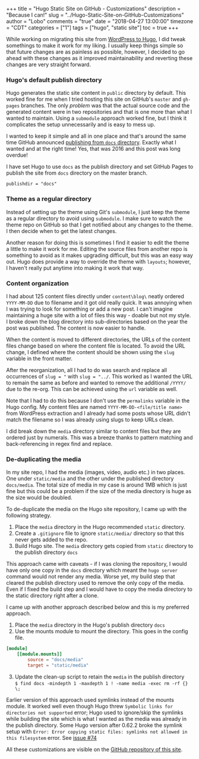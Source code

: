 +++
title = "Hugo Static Site on GitHub - Customizations"
description = "Because I can!"
slug = "../Hugo-Static-Site-on-GitHub-Customizations"
author = "Lobo"
comments = "true"
date = "2018-04-27 13:00:00"
timezone = "CDT"
categories = ["1"]
tags = ["hugo", "static site"]
toc = true
+++

While working on migrating this site from [WordPress to Hugo](/blog/from-wordpress-to-a-static-site-generator/), I did tweak somethings to make it work for my liking. I usually keep things simple so that future changes are as painless as possible, however, I decided to go ahead with these changes as it improved maintainability and reverting these changes are very straight forward.

### Hugo's default publish directory

Hugo generates the static site content in `public` directory by default. This worked fine for me when I tried hosting this site on GitHub's `master` and `gh-pages` branches. The only _problem_ was that the actual source code and the generated content were in two repositories and that is one more than what I wanted to maintain. Using a `submodule` approach worked fine, but I think it complicates the setup unnecessarily and is easy to mess up.

I wanted to keep it simple and all in one place and that's around the same time GitHub announced [publishing from `docs` directory](https://blog.github.com/2016-08-17-simpler-github-pages-publishing/). Exactly what I wanted and at the right time! Yes, that was 2016 and this post was long overdue!

I have set Hugo to use `docs` as the publish directory and set GitHub Pages to publish the site from `docs` directory on the master branch.

```
publishdir = "docs"
```

### Theme as a regular directory

Instead of setting up the theme using Git's `submodule`, I just keep the theme as a regular directory to avoid using `submodule`. I make sure to watch the theme repo on GitHub so that I get notified about any changes to the theme. I then decide when to get the latest changes.

Another reason for doing this is sometimes I find it easier to edit the theme a little to make it work for me. Editing the source files from another repo is something to avoid as it makes upgrading difficult, but this was an easy way out. Hugo does provide a way to override the theme with `layouts`; however, I haven't really put anytime into making it work that way.

### Content organization

I had about 125 content files directly under `content\blog\` neatly ordered `YYYY-MM-DD` due to filename and it got old really quick. It was annoying when I was trying to look for something or add a new post. I can't imagine maintaining a huge site with a lot of files this way - doable but not my style. I broke down the blog directory into sub-directories based on the year the post was published. The content is now easier to handle.

When the content is moved to different directories, the URLs of the content files change based on where the content file is located. To avoid the URL change, I defined where the content should be shown using the  `slug` variable in the front matter.

After the reorganization, all I had to do was search and replace all occurrences of `slug = "` with `slug = "../`. This worked as I wanted the URL to remain the same as before and wanted to remove the additional `/YYYY/` due to the re-org. This can be achieved using the `url` variable as well.

Note that I had to do this because I don't use the `permalinks` variable in the Hugo config. My content files are named `YYYY-MM-DD-<file/title name>` from WordPress extraction and I already had some posts whose URL didn't match the filename so I was already using slugs to keep URLs clean.

I did break down the `media` directory similar to content files but they are ordered just by numerals. This was a breeze thanks to pattern matching and back-referencing in regex find and replace.

### De-duplicating the media

In my site repo, I had the media (images, video, audio etc.) in two places. One under `static/media` and the other under the published directory `docs/media`. The total size of media in my case is around 1MB which is just fine but this could be a problem if the size of the media directory is huge as the size would be doubled.

To de-duplicate the media on the Hugo site repository, I came up with the following strategy.

1. Place the `media` directory in the Hugo recommended `static` directory.
1. Create a `.gitignore` file to ignore `static/media/` directory so that this never gets added to the repo.
1. Build Hugo site. The `media` directory gets copied from `static` directory to the publish directory `docs`

This approach came with caveats - if I was cloning the repository, I would have only one copy in the `docs` directory which meant the `hugo server` command would not render any media. Worse yet, my build step that cleared the publish directory used to remove the only copy of the media. Even if I fixed the build step and I would have to copy the media directory to the static directory right after a clone. 

I came up with another approach described below and this is my preferred approach.

1. Place the `media` directory in the Hugo's publish directory `docs`
1. Use the mounts module to mount the directory. This goes in the config file.
```toml
[module]
    [[module.mounts]]
        source = "docs/media"
        target = "static/media"
```
3. Update the clean-up script to retain the `media` in the publish directory  
`$ find docs -mindepth 1 -maxdepth 1 ! -name media -exec rm -rf {} \;`


Earlier version of this approach used symlinks instead of the mounts module. It worked well even though Hugo threw `Symbolic links for directories not supported` error; Hugo used to ignore/skip the symlinks while building the site which is what I wanted as the media was already in the publish directory. Some Hugo version after 0.62.2 broke the symlink setup with `Error: Error copying static files: symlinks not allowed in this filesystem` error. See [issue #74](https://github.com/lobopraveen/praveenlobo.com/issues/74)

All these customizations are visible on the [GitHub repository of this site](https://github.com/lobopraveen/praveenlobo.com).
